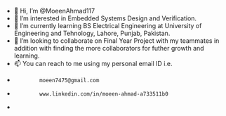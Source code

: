 - 👋 Hi, I’m @MoeenAhmad117
- 👀 I’m interested in Embedded Systems Design and Verification.
- 🌱 I’m currently learning BS Electrical Engineering at University of Engineering and Tehnology, Lahore, Punjab, Pakistan.
- 💞️ I’m looking to collaborate on Final Year Project with my teammates in addition with finding the more collaborators for futher growth and learning.
- 📫 You can reach to me using my personal email ID i.e.
-             moeen7475@gmail.com
-             www.linkedin.com/in/moeen-ahmad-a733511b0
-             

<!---
MoeenAhmad117/MoeenAhmad117 is a ✨ special ✨ repository because its `README.md` (this file) appears on your GitHub profile.
You can click the Preview link to take a look at your changes.
--->
